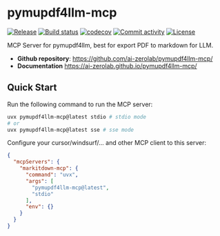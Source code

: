 # pymupdf4llm-mcp

[![Release](https://img.shields.io/github/v/release/ai-zerolab/pymupdf4llm-mcp)](https://img.shields.io/github/v/release/ai-zerolab/pymupdf4llm-mcp)
[![Build status](https://img.shields.io/github/actions/workflow/status/ai-zerolab/pymupdf4llm-mcp/main.yml?branch=main)](https://github.com/ai-zerolab/pymupdf4llm-mcp/actions/workflows/main.yml?query=branch%3Amain)
[![codecov](https://codecov.io/gh/ai-zerolab/pymupdf4llm-mcp/branch/main/graph/badge.svg)](https://codecov.io/gh/ai-zerolab/pymupdf4llm-mcp)
[![Commit activity](https://img.shields.io/github/commit-activity/m/ai-zerolab/pymupdf4llm-mcp)](https://img.shields.io/github/commit-activity/m/ai-zerolab/pymupdf4llm-mcp)
[![License](https://img.shields.io/github/license/ai-zerolab/pymupdf4llm-mcp)](https://img.shields.io/github/license/ai-zerolab/pymupdf4llm-mcp)

MCP Server for pymupdf4llm, best for export PDF to markdown for LLM.

- **Github repository**: <https://github.com/ai-zerolab/pymupdf4llm-mcp/>
- **Documentation** <https://ai-zerolab.github.io/pymupdf4llm-mcp/>

## Quick Start

Run the following command to run the MCP server:

```bash
uvx pymupdf4llm-mcp@latest stdio # stdio mode
# or
uvx pymupdf4llm-mcp@latest sse # sse mode
```

Configure your cursor/windsurf/... and other MCP client to this server:

```json
{
  "mcpServers": {
    "markitdown-mcp": {
      "command": "uvx",
      "args": [
        "pymupdf4llm-mcp@latest",
        "stdio"
      ],
      "env": {}
    }
  }
}
```
